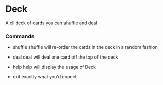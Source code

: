 # Deck
A cli deck of cards you can shuffle and deal

### Commands ###
* shuffle
  shuffle will re-order the cards in the deck in a random fashion
  
* deal
  deal will deal one card off the top of the deck

* help
  help will display the usage of Deck
  
* exit
  exactly what you'd expect
